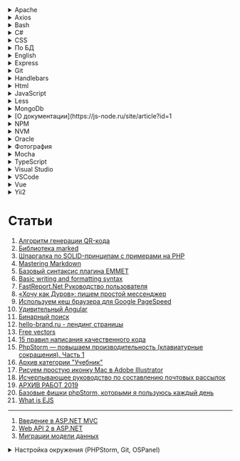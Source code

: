 <details>
	<summary>Apache</summary>

1. [Настройка кэширования через файл .htaccess](https://www.netangels.ru/support/hosting-old/htaccess-cache/)
</details>
<details>
	<summary>Axios</summary>

1. [Используем Axios для доступа к API](https://ru.vuejs.org/v2/cookbook/using-axios-to-consume-apis.html)
1. [axios](https://github.com/axios/axios)
</details>
<details>
	<summary>Bash</summary>

1. [Bash-скрипты: начало](https://habr.com/ru/company/ruvds/blog/325522/)
1. [How to Use sed to Find and Replace String in Files](https://linuxize.com/post/how-to-use-sed-to-find-and-replace-string-in-files/)
1. [Developing in WSL](https://code.visualstudio.com/docs/remote/wsl)
1. [Bash Debug](https://marketplace.visualstudio.com/items?itemName=rogalmic.bash-debug)
1. [Как запустить файл .sh или Shell скрипт в Windows 10](https://itsecforu.ru/2019/07/15/%F0%9F%94%A9-%D0%BA%D0%B0%D0%BA-%D0%B7%D0%B0%D0%BF%D1%83%D1%81%D1%82%D0%B8%D1%82%D1%8C-%D1%84%D0%B0%D0%B9%D0%BB-sh-%D0%B8%D0%BB%D0%B8-shell-%D1%81%D0%BA%D1%80%D0%B8%D0%BF%D1%82-%D0%B2-windows-10/)
1. [Массивы bash](https://habr.com/ru/sandbox/102954/)
1. [Lesson 2. Bash Commands to Manage Directories and Files](https://www.earthdatascience.org/courses/intro-to-earth-data-science/open-reproducible-science/bash/bash-commands-to-manage-directories-files/)
1. [Поиск файлов с помощью find](https://www.opennet.ru/docs/RUS/linux_base/node149.html)
1. [How to Compare Strings in Bash](https://linuxize.com/post/how-to-compare-strings-in-bash/)
1. [Sed - An Introduction and Tutorial by Bruce Barnett](https://www.grymoire.com/Unix/Sed.html#uh-37)
1. [Как вывести файлы директории в консоли при помощи ls BASH](http://trainingweb.ru/page/output-files-directory-in-console-using-ls-bash)
</details>
<details>
	<summary>C#</summary>

1. [Состояние сеанса](https://professorweb.ru/my/ASP_NET/base/level5/5_4.php)
1. [Практическое руководство. Изменение деревьев выражений (C#)](https://docs.microsoft.com/ru-ru/dotnet/csharp/programming-guide/concepts/expression-trees/how-to-modify-expression-trees)
1. [Миграции модели данных](https://professorweb.ru/my/entity-framework/6/level2/2_11.php)
1. [Entity Framework rollback and remove bad migration](https://stackoverflow.com/questions/22680446/entity-framework-rollback-and-remove-bad-migration)

# Библиотеки / сайты

> Bogus
1. [Bogus](https://github.com/bchavez/Bogus)
1. [Creating a .NET Core API](https://dev.to/integerman/creating-a-net-core-api-3n6d)
1. [Mocking Data with Bogus](https://dev.to/integerman/mocking-data-with-bogus-25ac)

> Metanit
1. [Введение в C#](https://metanit.com/sharp/tutorial/1.1.php)
1. [Web API 2 в ASP.NET](https://metanit.com/sharp/aspnet_webapi/1.1.php)
1. [Введение в Entity Framework](https://metanit.com/sharp/entityframework/1.1.php)
1. [Работа с классом Task](https://metanit.com/sharp/tutorial/12.2.php)
1. [Aсинхронное программирование](https://metanit.com/sharp/tutorial/13.3.php)
</details>
<details>
	<summary>CSS</summary>

1. [Полное руководство по CSS Grid](https://tuhub.ru/posts/css-grid-complete-guide)
1. [Иконочный шрифт Ionicons](https://ionicons.com/)
1. [Шрифт Даниэль Карлмац](https://www.google.ru/search?q=%D0%94%D0%B0%D0%BD%D0%B8%D1%8D%D0%BB%D1%8C+%D0%9A%D0%B0%D1%80%D0%BB%D0%BC%D0%B0%D1%82%D1%86&newwindow=1&source=lnms&tbm=isch&sa=X&ved=0ahUKEwjWhfv2wPDaAhXhApoKHd_aClYQ_AUICigB&biw=1920&bih=989)
1. [How to Center an Absolutely Positioned Element Using CSS](https://www.sitepoint.com/css-center-position-absolute-div/)
1. [ИЗУЧАЕМ CSS-ПОЗИЦИОНИРОВАНИЕ ЗА 10 ШАГОВ](http://dreamhelg.ru/2011/02/css-position-in-10-steps/)
1. [30 CSS-фреймворков для адаптивного веб-дизайна](https://habr.com/ru/post/156747/)
</details>
<details>
	<summary>По БД</summary>

1. [Как работает реляционная БД](https://habr.com/ru/company/mailru/blog/266811/)
1. [Обзор типов индексов Oracle, MySQL, PostgreSQL, MS SQL](https://habr.com/ru/post/102785/)

<details>
	<summary>Обход дерева в MySQL через пределы</summary>

```sql
--вниз

SELECT
  node.*
FROM
  test AS node, test AS parent
WHERE
  node.l BETWEEN parent.l AND parent.r
  AND parent.id = 2
ORDER BY
  node.id;
  
-------------------
  
--вверх

SELECT
  node.*
FROM
  test AS node, test AS parent
WHERE
  parent.l BETWEEN node.l AND node.r
  AND parent.id = 9
ORDER BY
  node.id;
  
-------------------
-- Выводим каталоги до всех листов
-- Выводим только те узлы которые активны. Если узел является не активным не выводим его детей
SELECT
  	node.*
FROM
  	igi_CATALOG AS node, igi_CATALOG AS parent
WHERE
  	node.LEFT BETWEEN parent.LEFT AND parent.RIGHT
  	AND parent.ID = 6
	-- Надстройка. Выводить только следующий уровень каталога, листья которого выводим
	-- AND (parent.LEVEL + 1) >= node.LEVEL
	-- Надстройка. Не выводить каталог, который 
	-- AND node.ID != parent.ID
  	AND 1 = (
  		-- Проверяем узлы если есть в цепочке до корня не активные элементы то не выводим данный узел
  		-- если 1 то выводим
		SELECT
		  	IF((COUNT(*) - SUM(sub_parent.ACTIVE_FLAG)) = 0, 1, 0) AS IS_CATALOG
		FROM
		  	igi_CATALOG AS sub_node, igi_CATALOG AS sub_parent
		WHERE
		  	sub_node.LEFT BETWEEN sub_parent.LEFT AND sub_parent.RIGHT
		  	AND sub_node.ID = node.ID
	)
ORDER BY
  	node.ID;
	
-----------------------------------------
-- Проверяем каталог. Если его родители не активны, то не выводим его
SELECT
	IF((COUNT(*) - SUM(parent.ACTIVE_FLAG)) = 0, 1, 0) AS IS_CATALOG
FROM
  	igi_CATALOG AS node, igi_CATALOG AS parent
WHERE
  	node.LEFT BETWEEN parent.LEFT AND parent.RIGHT
AND node.ID = 21

-----------------
-- Выводим продукт. Если каталог не активен продукт не выводиться.
-- Если родитель не активен каталога в котором лежит продукт, то продукт не выводиться
SELECT
	product.*
FROM
	igi_PRODUCT AS product
WHERE
	product.ID = 1
	AND 1 = (
		-- Проверяем каталог. Если его родители не активны, то не выводим его
		SELECT
			IF((COUNT(*) - SUM(parent.ACTIVE_FLAG)) = 0, 1, 0) AS IS_CATALOG
		FROM
		  	igi_CATALOG AS node, igi_CATALOG AS parent
		WHERE
		  	node.LEFT BETWEEN parent.LEFT AND parent.RIGHT
		AND node.ID = product.ID_CATALOG
	);

	
------------------
-- Вывести все продукты всех узлов каталога
SELECT
	product.*
FROM
	igi_PRODUCT AS product
WHERE
	product.ID_CATALOG IN (
		-- Выводим каталоги до всех листов
		-- Выводим только те узлы которые активны. Если узел является не активным не выводим его детей
		SELECT
		  	node.ID
		FROM
		  	igi_CATALOG AS node, igi_CATALOG AS parent
		WHERE
		  	node.LEFT BETWEEN parent.LEFT AND parent.RIGHT
		  	AND parent.ID = 1
			-- Надстройка. Выводить только следующий уровень каталога, листья которого выводим
			-- AND (parent.LEVEL + 1) >= node.LEVEL
			-- Надстройка. Не выводить каталог, который 
			-- AND node.ID != parent.ID
		  	AND 1 = (
		  		-- Проверяем узлы если есть в цепочке до корня не активные элементы то не выводим данный узел
		  		-- если 1 то выводим
				SELECT
				  	IF((COUNT(*) - SUM(sub_parent.ACTIVE_FLAG)) = 0, 1, 0) AS IS_CATALOG
				FROM
				  	igi_CATALOG AS sub_node, igi_CATALOG AS sub_parent
				WHERE
				  	sub_node.LEFT BETWEEN sub_parent.LEFT AND sub_parent.RIGHT
				  	AND sub_node.ID = node.ID
			)
		ORDER BY
		  	node.ID
	)
```
</details>
</details>
<details>
	<summary>English</summary>

1. [Глаголы will и shall в английском языке](https://catchenglish.ru/grammatika/shall-i-will.html)
1. [5 простых правил порядка слов в английском](https://skyeng.ru/articles/5-prostyh-pravil-poryadka-slov-v-anglijskom)
1. [Порядок слов в английском языке: правила построения предложений](https://engblog.ru/construction-of-sentences)
1. [Разница между Past Simple и Past Continuous](https://www.start2study.ru/english-grammar/past-simple-past-continuous/)
1. [Present Simple vs Present Continuous – правила и отличия](https://obrazovaka.ru/english/present-simple-vs-present-continuous-pravila.html)
1. [Все времена глагола в английском языке](https://skyeng.ru/articles/vse-vremena-glagola-v-anglijskom-yazyke)
1. [Модальные глаголы](https://www.native-english.ru/grammar/modal-verbs)
</details>
<details>
	<summary>Express</summary>

1. [Express](http://expressjs.com/ru/)
</details>
<details>
	<summary>Git</summary>

1. [Есть ли отличие в командах rm --cached и reset HEAD?](https://toster.ru/q/452518)
2. [Book](https://git-scm.com/book/ru/v2)
3. [Как в Git удалить файлы из индекса, не удаляя их в рабочей директории](https://webhamster.ru/mytetrashare/index/mtb0/1518440234z6ace7z0ae)
</details>
<details>
	<summary>Handlebars</summary>

1. [Handlebars](https://handlebarsjs.com/)
1. [Создание собственных хелперов в Handlebars.js](https://getinstance.info/articles/tools/custom-handlebars-helpers/)
</details>
<details>
	<summary>Html</summary>

1. [Особенности загрузки файлов на HTML5](https://habr.com/ru/post/154097/)
1. [FileSystem API&File API: разбираемся и используем](https://habr.com/ru/post/112286/)
1. [HTML-формы. Взгляд бэкенд-разработчика](https://habr.com/ru/post/236837/)
</details>
<details>
	<summary>JavaScript</summary>

1. [Создание и вызов событий](https://developer.mozilla.org/ru/docs/Web/Guide/Events/%D0%A1%D0%BE%D0%B7%D0%B4%D0%B0%D0%BD%D0%B8%D0%B5_%D0%B8_%D0%B2%D1%8B%D0%B7%D0%BE%D0%B2_%D1%81%D0%BE%D0%B1%D1%8B%D1%82%D0%B8%D0%B9)
1. [Всплытие и перехват](https://learn.javascript.ru/event-bubbling)
1. [Event.preventDefault()](https://developer.mozilla.org/ru/docs/Web/API/Event/preventDefault)
1. [Event.stopPropagation()](https://developer.mozilla.org/ru/docs/Web/API/Event/stopPropagation)
1. [Метод EventTarget.addEventListener()](https://developer.mozilla.org/ru/docs/Web/API/EventTarget/addEventListener)
1. [WebSocket](https://learn.javascript.ru/websockets)
1. [Пара двойников](http://jsraccoon.ru/exercise-double)
1. [3 Ways to clone objects in JavaScript](https://medium.com/better-programming/3-ways-to-clone-objects-in-javascript-f752d148054d)
1. [Дескрипторы, геттеры и сеттеры свойств](https://learn.javascript.ru/descriptors-getters-setters)
1. [Революция дата-байндинга с Object.Observe()](https://habr.com/ru/post/225065/)
1. [Object.prototype.watch()](https://developer.mozilla.org/ru/docs/Web/JavaScript/Reference/Global_Objects/Object/watch)
1. [Object.observe()](https://developer.mozilla.org/ru/docs/Web/JavaScript/Reference/Global_Objects/Object/observe)
1. [MutationObserver](https://developer.mozilla.org/ru/docs/Web/API/MutationObserver)

# Статьи

1. [Вы не знаете JS (серия книг)](https://github.com/azat-io/you-dont-know-js-ru)
1. [Джедайские приемы на JavaScript: магические свойства транслятора событий](https://tproger.ru/translations/event-emitter-javascript/)
1. [Как работает JS: WebSocket и HTTP/2+SSE. Что выбрать?](https://habr.com/ru/company/ruvds/blog/342346/)
1. [Подборка из 15 лучших JavaScript-фреймворков для фронтенд-разработки](https://tproger.ru/digest/top-javascript-frontend-frameworks/)
1. [ES6: Интерполяция](http://jsraccoon.ru/es6-interpolation)
1. [Работа с файлами в JavaScript, Часть 2: FileReader](https://xdan.ru/working-with-files-in-javascript-part-2-filereader.html)
1. [15 советов по написанию самодокументируемого кода (на примере JavaScript)](https://tproger.ru/articles/15-tips-selfdoc-js/)
1. [Выразительный JavaScript: Модули](https://habr.com/ru/post/243273/)
1. [jStorage: замена стандартным cookies или как еще хранить данные на стороне клиента](http://csslike.me/jstorage-zamena-standartny-m-cookies-ili-kak-eshhe-hranit-danny-e-na-storone-klienta/)
1. [Долой callback hell или как работают promises?](https://zserge.wordpress.com/2013/10/17/%D0%B4%D0%BE%D0%BB%D0%BE%D0%B9-callback-hell-%D0%B8%D0%BB%D0%B8-%D0%BA%D0%B0%D0%BA-%D1%80%D0%B0%D0%B1%D0%BE%D1%82%D0%B0%D1%8E%D1%82-promises/)
1. [Разбираем WTF задачки в JavaScript](https://habr.com/ru/post/479496/)

# Библиотеки

> Gulp

1. [Основы использования Gulp для сборки JavaScript-приложений](https://getinstance.info/articles/tools/introduction-to-gulp/)
1. [GulpJS — фантастически быстрый сборщик проектов](https://habr.com/ru/post/208890/)
1. [Gulp-imagemin - оптимизация изображений в Gulp](http://gearmobile.github.io/gulp/gulp-imagemin/)

> lodash

1. [Lodash](https://lodash.com/)

> Node
1. [Скринкаст по Node.js](https://learn.javascript.ru/screencast/nodejs)

<details>
	<summary>Качаем изображения JavaScript</summary>

```javascript
$.get('/', function (data) {
  var t = data.match(/(images\/portfolio).*?.jpg/gi);
  var a = [];
  t.forEach(function (item, i, t) {
    a.push('http://repnitskaya.ru/' + item);
  });
  a.forEach(function (item, i, a) {
     var aTag = document.createElement("a");
      aTag.download = item;
      aTag.target = '_blank';
      aTag.href = item;
      aTag.click();
  });
});
	
(function(){
	var block = document.getElementById('allsizes-photo'),
		img = block.getElementsByTagName('img')[0],
		src = img.getAttribute('src');
		
	var aTag = document.createElement('a');
      aTag.download = src;
      //aTag.target = '_blank';
      aTag.href = src;
	  document.body.appendChild(aTag);
      aTag.click();
})()

(function(){
	var img = document.getElementsByClassName('zoom-large')[0],
		src = img.getAttribute('src');
		
	var aTag = document.createElement('a');
      aTag.download = src;
      //aTag.target = '_blank';
      aTag.href = src;
	  document.body.appendChild(aTag);
      aTag.click();
})()
```
</details>
</details>
<details>
	<summary>Less</summary>

1. [Путеводитель для новичков по CSS-препроцессору Less!](https://mrmlnc.gitbooks.io/less-guidebook-for-beginners/content/chapter_3/variable-interpolation.html)
</details>
<details>
	<summary>MongoDb</summary>

1. Настройка в **CMD**
    ```    
    > mongod --directoryperdb --dbpath C:\mongodb\data\db --logpath C:\mongodb\log\mongo.log --logappend --install
    ```
1. Старт
    ```
    > net start MongoDB
    ```
1. Стоп
    ```
    > net stop MongoDB
    ```
---

1. [Большой туториал по MongoDB](https://medium.com/@Merrick_krg/%D0%B1%D0%BE%D0%BB%D1%8C%D1%88%D0%BE%D0%B9-%D1%82%D1%83%D1%82%D0%BE%D1%80%D0%B8%D0%B0%D0%BB-%D0%BF%D0%BE-mongodb-c6f460e71a00)
</details>
<details>
	<summary> [О документации](https://js-node.ru/site/article?id=1</summary>
</details>
<details>
	<summary>NPM</summary>

1. [Шпаргалка по пакетному менеджеру NPM](https://habr.com/ru/post/133363/)
1. [Почему npm-скрипты?](http://prgssr.ru/development/pochemu-npm-skripty.html)
</details>
<details>
	<summary>NVM</summary>

1. [Туториал по Node Version Manager (NVM)](https://ua-blog.com/%D1%82%D1%83%D1%82%D0%BE%D1%80%D0%B8%D0%B0%D0%BB-%D0%BF%D0%BE-node-version-manager-nvm/)
1. [Node Version Manager](https://github.com/nvm-sh/nvm)
1. [nvm-windows](https://github.com/coreybutler/nvm-windows/releases)
</details>
<details>
	<summary>Oracle</summary>

1. [Оптимизация обработки запросов в Oracle](https://oracle-patches.com/oracle/tuning/3106-%D0%BE%D0%BF%D1%82%D0%B8%D0%BC%D0%B8%D0%B7%D0%B0%D1%86%D0%B8%D1%8F-%D0%BE%D0%B1%D1%80%D0%B0%D0%B1%D0%BE%D1%82%D0%BA%D0%B8-%D0%B7%D0%B0%D0%BF%D1%80%D0%BE%D1%81%D0%BE%D0%B2-%D0%B2-oracle)
1. [Опыт и рекомендации по оптимизации SQL-запросов](http://www.fors.ru/upload/magazine/07/http_text/russia_mihjeichev_plan_recomendations.html)
1. [Двадцать пять заповедей SQL](http://www.nsc.ru/win/docs/db/sql/sql25.htm)
1. [Индексы Oracle](https://oracle-dba.ru/docs/architecture/indexes/)
1. [Индексы](http://oracledb.ru/sql/ddl-i-obekty-sxemy/indeksy.html)
1. [Список наиболее часто используемых системных таблиц Oracle](http://j2w.blogspot.com/2008/11/oracle.html)
1. [Разбираем XML средствами Oracle database](https://habr.com/ru/post/129018/)
1. [Аналитические функции Oracle PL/SQL](https://oracleplsql.ru/analytic.html)
</details>
<details>
	<summary>Фотография</summary>

1. [ELENA SHUMILOVA](https://elenashumilova.smugmug.com/)
</details>
<details>
	<summary>Mocha</summary>

1. [Mocha](https://mochajs.org/)
1. [CDNjs](https://cdnjs.com/libraries/mocha)

# Chai

1. [Chai](https://www.chaijs.com/)
1. [CDNjs](https://cdnjs.com/libraries/chai)

# Jasmine

1. [Кратко о Jasmine](http://tfs.finist-soft.ru:8084/WebPlatformDocs/Developer/JSBasicsOfJasmine)
</details>
<details>
	<summary>TypeScript</summary>

1. [Compiler Options](https://www.typescriptlang.org/docs/handbook/compiler-options.html)
1. [Руководство Typescript](http://typescript-lang.ru/docs/)
1. [Введение в TypeScript](https://metanit.com/web/typescript/1.1.php)
1. [How to think and type in TypeScript](https://areknawo.com/how-to-think-and-type-in-typescript/)

# tsconfig.json

```javascript
{
	// "compileOnSave": true,
	"compilerOptions": {
		"watch": true,
		/* Basic Options */
		// "incremental": true,                   /* Enable incremental compilation */
		"target": "ES5",                          /* Specify ECMAScript target version: 'ES3' (default), 'ES5', 'ES2015', 'ES2016', 'ES2017', 'ES2018', 'ES2019' or 'ESNEXT'. */
		"module": "es2015",                     /* Specify module code generation: 'none', 'commonjs', 'amd', 'system', 'umd', 'es2015', or 'ESNext'. */
		// "lib": [],                             /* Specify library files to be included in the compilation. */
		// "allowJs": true,                       /* Allow javascript files to be compiled. */
		// "checkJs": true,                       /* Report errors in .js files. */
		// "jsx": "preserve",                     /* Specify JSX code generation: 'preserve', 'react-native', or 'react'. */
		// "declaration": true,                   /* `Generates corresponding '.d.ts' file.` */
		// "declarationMap": true,                /* Generates a sourcemap for each corresponding '.d.ts' file. */
		// "sourceMap": true,                     /* Generates corresponding '.map' file. */
		// "outFile": "./",                       /* Concatenate and emit output to single file. */
		"outDir": "./dist/",                        /* Redirect output structure to the directory. */
		"rootDir": "./src/",                       /* Specify the root directory of input files. Use to control the output directory structure with --outDir. */
		// "composite": true,                     /* Enable project compilation */
		// "tsBuildInfoFile": "./",               /* Specify file to store incremental compilation information */
		"removeComments": true,                /* Do not emit comments to output. */
		// "noEmit": true,                        /* Do not emit outputs. */
		// "importHelpers": true,                 /* Import emit helpers from 'tslib'. */
		// "downlevelIteration": true,            /* Provide full support for iterables in 'for-of', spread, and destructuring when targeting 'ES5' or 'ES3'. */
		// "isolatedModules": true,               /* Transpile each file as a separate module (similar to 'ts.transpileModule'). */

		/* Strict Type-Checking Options */
		"strict": true,                           /* Enable all strict type-checking options. */
		// "noImplicitAny": true,                 /* Raise error on expressions and declarations with an implied 'any' type. */
		// "strictNullChecks": true,              /* Enable strict null checks. */
		// "strictFunctionTypes": true,           /* Enable strict checking of function types. */
		// "strictBindCallApply": true,           /* Enable strict 'bind', 'call', and 'apply' methods on functions. */
		// "strictPropertyInitialization": true,  /* Enable strict checking of property initialization in classes. */
		// "noImplicitThis": true,                /* Raise error on 'this' expressions with an implied 'any' type. */
		"alwaysStrict": true,                  /* Parse in strict mode and emit "use strict" for each source file. */

		/* Additional Checks */
		"noUnusedLocals": true,                /* Report errors on unused locals. */
		"noUnusedParameters": true,            /* Report errors on unused parameters. */
		"noImplicitReturns": true,             /* Report error when not all code paths in function return a value. */
		"noFallthroughCasesInSwitch": true,    /* Report errors for fallthrough cases in switch statement. */

		/* Module Resolution Options */
		// "moduleResolution": "node",            /* Specify module resolution strategy: 'node' (Node.js) or 'classic' (TypeScript pre-1.6). */
		// "baseUrl": "./",                       /* Base directory to resolve non-absolute module names. */
		// "paths": {},                           /* A series of entries which re-map imports to lookup locations relative to the 'baseUrl'. */
		// "rootDirs": [],                        /* List of root folders whose combined content represents the structure of the project at runtime. */
		// "typeRoots": [],                       /* List of folders to include type definitions from. */
		// "types": [],                           /* Type declaration files to be included in compilation. */
		// "allowSyntheticDefaultImports": true,  /* Allow default imports from modules with no default export. This does not affect code emit, just typechecking. */
		"esModuleInterop": true,                  /* Enables emit interoperability between CommonJS and ES Modules via creation of namespace objects for all imports. Implies 'allowSyntheticDefaultImports'. */
		// "preserveSymlinks": true,              /* Do not resolve the real path of symlinks. */
		// "allowUmdGlobalAccess": true,          /* Allow accessing UMD globals from modules. */

		/* Source Map Options */
		// "sourceRoot": "",                      /* Specify the location where debugger should locate TypeScript files instead of source locations. */
		// "mapRoot": "",                         /* Specify the location where debugger should locate map files instead of generated locations. */
		// "inlineSourceMap": true,               /* Emit a single file with source maps instead of having a separate file. */
		// "inlineSources": true,                 /* Emit the source alongside the sourcemaps within a single file; requires '--inlineSourceMap' or '--sourceMap' to be set. */

		/* Experimental Options */
		// "experimentalDecorators": true,        /* Enables experimental support for ES7 decorators. */
		// "emitDecoratorMetadata": true,         /* Enables experimental support for emitting type metadata for decorators. */

		/* Advanced Options */
		"forceConsistentCasingInFileNames": true  /* Disallow inconsistently-cased references to the same file. */
	}
}
```
</details>
<details>
	<summary>Visual Studio</summary>

## Работа с MySQL в Visual Studio.
## Visual Studio 2013 Ultimate Update 5

1. Ставим mysql-installer-community на тот момент версия 5.7.12.0
	``dev.mysql.com/downloads/installer/``
  
2. Проверяем в VS подключение. DataSourse -> MySQL database
  
3. Если нет. То в установленной панели mysql-installer-community удаляем MySQL for VS и устанавливаем заново в этой же панели. После этого должно появиться.
  
4. Для того что бы работать с EF6 добавляем через NuGet EF6 и потом ручками добавдяем References

	```
	MySQL.Date
	MySQL.Date.Entity.EF6
	MySQL.Web
	```
	Наведя на них смотрим что бы версия пакетом совпадала Assemblies\v4.5.
	На тот момен версии были у всех 4.5
  
5. Дале смотри в Config И проверяем блок EntityFramework
	Он должен быть таким:
	
  ```C#
  	<entityFramework>
		<defaultConnectionFactory type="MySql.Data.Entity.MySqlConnectionFactory, MySql.Data.Entity.EF6">
			<parameters>
				<parameter value="mssqllocaldb" />
			</parameters>
		</defaultConnectionFactory>
		<providers>
			<provider invariantName="MySql.Data.MySqlClient" type="MySql.Data.MySqlClient.MySqlProviderServices, 
				MySql.Data.Entity.EF6" />
		</providers>
	</entityFramework>
  ```


6. После этого добавляем "New Item" ADO Entity в проект и создаем модель по уже заготовленной БД.
	Елси вылетает ошибка 
	
  ``
  'System.Data.StrongTypingException: El valor de la columna 'IsPrimaryKey' de la tabla 'TableDetails' es DBNull.
  ``
	
То открываем 
```
Open Services (services.msc) 
cmd -> services.msc
```
Перезапускаем
```
restart MySQL57 service.
```
Открываем командную строку MySQL и ввидим команды use "db name"; - без кавычек
```
SET optimizer_switch='derived_merge=off';
SET GLOBAL optimizer_switch='derived_merge=off';
```	
Можно проверить применился влаг или нет командой:
	
```
SELECT @@optimizer_switch\G
		
stackoverflow.com/questions/31961646/ef6-mysql-strongtypingexception-when-column-is-not-pk	
dev.mysql.com/doc/refman/5.6/en/switchable-optimizations.html
docs.oracle.com/cd/E17952_01/refman-5.5-en/switchable-optimizations.html
```
	
7. После этого должно всё заработать. Если нет то гуглим ответ всё равно есть.
	некоторые предлагают установить компонент версией ниже.
</details>
<details>
	<summary>VSCode</summary>

1. [Visual Studio Code. Настройка и применение. Часть 1](https://medium.com/@p1t1ch/visual-studio-code-%D0%BD%D0%B0%D1%81%D1%82%D1%80%D0%BE%D0%B9%D0%BA%D0%B0-%D0%B8-%D0%BF%D1%80%D0%B8%D0%BC%D0%B5%D0%BD%D0%B5%D0%BD%D0%B8%D0%B5-%D1%87%D0%B0%D1%81%D1%82%D1%8C-1-7f1a26806522)
1. [Горячие клавиши Visual Studio Code](https://nikomedvedev.ru/other/vscodeshortcuts/hotkeys.html)
1. [Как настроить расширение Debugger for Chrome для Visual Studio Code](https://techrocks.ru/2019/05/14/debugger-for-chrome-in-vs-code/)
</details>
<details>
	<summary>Vue</summary>

1. [Официальное руководство](https://ru.vuejs.org/index.html)
1. [Форум по Vue](https://forum.vuejs.org/)
	* [Чат с помощью](https://gitter.im/vuejs/vue)
1. [Канал Эрика на Youtube](https://www.youtube.com/channel/UCshZ3rdoCLjDYuTR_RBubzw)
	* [Исходный код примеров для книги Эрика](https://www.manning.com/books/vue-js-in-action)
	* [Код отдельных глав на Git'e Эрика](https://github.com/ErikCH/VuejsInActionCode)
1. [Основы Vue.js](https://metanit.com/web/vuejs/1.1.php)
1. [TableComponent.vue](https://github.com/spatie/vue-table-component/blob/master/src/components/TableComponent.vue)
1. [Список псевдонимов клавиш в Vue](https://vuejs.org/v2/guide/events.html#Key-Modifiers)
1. [Таблица с кодами клавшим](https://css-tricks.com/snippets/javascript/javascript-keycodes/#article-header-id-1)
1. [Фильтры](https://vuejs.org/v2/api/#filters)
	* [Filters](https://vuejs.org/v2/guide/filters.html)
</details>
<details>
	<summary>Yii2</summary>

1. [Ресурсы](https://github.com/yiisoft/yii2/blob/master/docs/guide-ru/structure-assets.md#%D0%A0%D0%B5%D1%81%D1%83%D1%80%D1%81%D1%8B)
1. [Правила валидации форм в Yii 2.x](http://www.webapplex.ru/pravila-validaczii-form-v-yii-2.x)
1. [Yii 2.0.11](https://habr.com/ru/post/320906/)
1. [Что такое Yii?](http://stuff.cebe.cc/yii2docs-ru/guide-intro-yii.html)
1. [Русскоязычное сообщество Yii](https://yiiframework.ru/)
1. [Логирование](http://stuff.cebe.cc/yii2docs-ru/guide-runtime-logging.html)
1. [Виджет Breadcrumbs (хлебные крошки) на Yii 2.x](http://www.webapplex.ru/vizdzhet-breadcrumbs-(xlebnyie-kroshki)-na-yii-2.x)
1. [Карта сайта Yii2 для поисковых систем.](https://klisl.com/sitemap_yii2.html)
1. [Урок 8: Кэширование в Yii2](https://deone.ru/211/)

# Библиотеки

> owl.carousel

1. [owl.carousel.js](https://owlcarousel2.github.io/OwlCarousel2/docs/api-options.html)
</details>
 
# Статьи

1. [Алгоритм генерации QR-кода](https://habr.com/ru/post/172525/)
1. [Библиотека marked](https://github.com/markedjs/marked)
1. [Шпаргалка по SOLID-принципам с примерами на PHP](https://habr.com/ru/post/208442/)
1. [Mastering Markdown](https://guides.github.com/features/mastering-markdown/)
1. [Базовый синтаксис плагина EMMET](https://dwstroy.ru/stail/plaginy-rasshireniya/emmet-shpargalka/)
1. [Basic writing and formatting syntax](https://help.github.com/en/github/writing-on-github/basic-writing-and-formatting-syntax#quoting-text)
1. [FastReport.Net Руководство пользователя](https://www.fastreport.ru/public_download/FRNetUserManual-ru.pdf)
1. [«Хочу как Дуров»: пишем простой мессенджер](https://tproger.ru/translations/building-messenger/?utm_source=grf-eng&utm_medium=partner&utm_campaign=giraff.io)
1. [Используем кеш браузера для Google PageSpeed](http://vasilenko.info/pagespeed-cache/)
1. [Удивительный Angular](https://habr.com/ru/post/348818/)
1. [Бинарный поиск](https://prog-cpp.ru/search-binary/)
1. [hello-brand.ru - лендинг страницы](https://hello-brand.ru/)
1. [Free vectors](https://all-free-download.com/)
1. [15 правил написания качественного кода](https://tproger.ru/translations/15-rules-for-writing-quality-code/)
1. [PhpStorm — повышаем производительность (клавиатурные сокращения). Часть 1](https://habr.com/ru/post/212077/)
1. [Архив категории "Учебник"](https://softwaremaniacs.org/blog/category/primer/)
1. [Рисуем простую иконку Mac в Adobe Illustrator](http://www.interface.ru/home.asp?artId=36070)
1. [Исчерпывающее руководство по составлению почтовых рассылок](https://habr.com/ru/post/227229/)
1. [АРХИВ РАБОТ 2019](https://sawtech.ru/work/)
1. [Базовые фишки phpStorm, которыми я пользуюсь каждый день](http://zhurov.me/blog/phpstorm-base-features.html)
1. [What is EJS](https://ejs.co/#install)

---

1. [Введение в ASP.NET MVC](https://metanit.com/sharp/mvc/1.1.php)
1. [Web API 2 в ASP.NET](https://metanit.com/sharp/aspnet_webapi/1.1.php)
1. [Миграции модели данных](https://professorweb.ru/my/entity-framework/6/level2/2_11.php)

<details>
	<summary>Настройка окружения (PHPStorm, Git, OSPanel)</summary>

1. PHPStorm

2. Git
	- логин

		``git config --global user.name "username"``

	- email	
		
        ``git config --global user.email useremail@mail.com``

	- проверка

		``git config --list``

	- клонируем репозиторий
		
        ``git clone``

3. Open Server
	- обновляем composer
		
        ``composer self-update``

	- устанавливаем плагины через композер (находясь в корне проекта)
		
        ``composer instal``

4. HeidiSQL
	- раскатываем дамп БД

		``Файл -> Выполнить SQL-файл``

5. PHPStorm
	- Настраиваем XDebug (https://habrahabr.ru/post/250323/)
		в php.ini прописываем следующие строчки
        ```ini
        zend_extension="%sprogdir%/modules/php/%phpdriver%/ext/php_xdebug.dll"
        ;эта опция как раз и отвечает за автостарт
        xdebug.remote_autostart = 1
        xdebug.remote_enable = 1
        xdebug.remote_handler = "dbgp"
        xdebug.remote_host = "localhost"
        xdebug.remote_mode = "req"
        ;порт может быть и 9000, но у openserver он зарезервирован под php
        xdebug.remote_port = 9001
        ;ключ IDE (может быть любым) понадобится позже
        xdebug.idekey = "PHPSTORM"
        ```
	- Создаём сервер

	- Настройка внешнего вида idea

		```
        темы : http://www.phpstorm-themes.com/
		zeus, visual studio
		в папке config создаём папку colors и переносим туда файлы с темой
        ```
		
6. Node.js

	https://www.youtube.com/watch?v=EtbZQ6qWuJ4
	- nvm-setup.exe ``https://github.com/coreybutler/nvm-windows``
	- nvm install [version] [arch]
	- nvm use [version] [arch]
	
    Устанавливаем модули.
	
    - npm install gulp-cli -g
		установка gulp глобально
	
    Если проект скачен с репозитория и там есть файл package.json, то необходимо просто выполнить команду npm install.
	
    - npm i gulp gulp-concat-css gulp-clean-css gulp-rename gulp-autoprefixer gulp-uglify gulp-concat gulp-imagemin --save-dev
		
        установка необходимых пакетов в проект

	- nmp init
		создаст файл package.json
	Настраиваем gulp правила 

УСТАНОВКА НОВОГО ПРОЕКТА

1. 
```
composer global require "fxp/composer-asset-plugin:~1.0.3"
php composer.phar global update fxp/composer-asset-plugin --no-plugins
composer global update fxp/composer-asset-plugin --no-plugins
composer global require fxp/composer-asset-plugin --no-plugins
```

2. 
```
composer create-project --prefer-dist yiisoft/yii2-app-advanced                 my-project-name.local
my-project-name.local имя папки с проектом
```

3. php init

``http://www.elisdn.ru/blog/50/console-commands-in-yii``

Поведения 
	
``https://www.youtube.com/watch?v=JTV8Z4L3_O0``

Загрузка фото 

``https://www.youtube.com/watch?v=_vIWEpkK4VE``
	
``https://bootstrapstudio.io/``

``http://bootstraptour.com/``
	
	
bootstrap modal

```
http://jschr.github.io/bootstrap-modal/
https://codepen.io/maouida/pen/NPGaaN
```
	
Ajax валидация
```
https://ru.stackoverflow.com/questions/536701/yii2-ajax-%D0%B2%D0%B0%D0%BB%D0%B8%D0%B4%D0%B0%D1%86%D0%B8%D1%8F-%D0%B8-%D1%81%D1%86%D0%B5%D0%BD%D0%B0%D1%80%D0%B8%D0%B8
```
	
ActiveForm (Bootstrap CSS)

``http://codemix.github.io/yii2-bs3activeform/horizontal.html``
	
	
	
```js	
npm i gulp gulp-concat-css gulp-clean-css gulp-rename gulp-autoprefixer --save-dev

npm init -y

npm i babel-cli babel-core babel-preset-es2015 --save-dev

"scripts": {
    "w": "babel src -d dist -s --presets es2015 -w"
}


--presets es2015 $FileDir$/test.js --out-file $FileParentDir$/out/test.js

--source-maps --out-file $FileNameWithoutExtension$.js $FilePath$ --presets es2015


$FileParentDir$/src/ --out-file $FileParentDir$/dist/$FileNameWithoutExtension$.js --presets es2015
```
</details>
